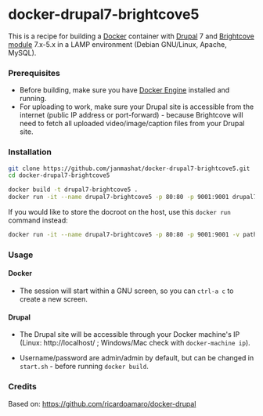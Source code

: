 docker-drupal7-brightcove5
==============

This is a recipe for building a [Docker](https://www.docker.com/) container with [Drupal](https://www.drupal.org/) 7 and [Brightcove module](https://www.drupal.org/project/brightcove) 7.x-5.x in a LAMP environment (Debian GNU/Linux, Apache, MySQL).

### Prerequisites

* Before building, make sure you have [Docker Engine](https://docs.docker.com/engine/installation/) installed and running.
* For uploading to work, make sure your Drupal site is accessible from the internet (public IP address or port-forward) - because Brightcove will need to fetch all uploaded video/image/caption files from your Drupal site.

### Installation

```sh
git clone https://github.com/janmashat/docker-drupal7-brightcove5.git
cd docker-drupal7-brightcove5

docker build -t drupal7-brightcove5 .
docker run -it --name drupal7-brightcove5 -p 80:80 -p 9001:9001 drupal7-brightcove5
```

If you would like to store the docroot on the host, use this `docker run` command instead:

```sh
docker run -it --name drupal7-brightcove5 -p 80:80 -p 9001:9001 -v path_on_the_host:/var/www drupal7-brightcove5
```

### Usage

#### Docker
* The session will start within a GNU screen, so you can `ctrl-a c` to create a new screen.

#### Drupal

* The Drupal site will be accessible through your Docker machine's IP (Linux: http://localhost/ ; Windows/Mac check with `docker-machine ip`).

* Username/password are admin/admin by default, but can be changed in `start.sh` - before running `docker build`.

### Credits

Based on: https://github.com/ricardoamaro/docker-drupal

